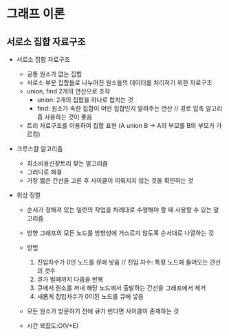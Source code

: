 # 그래프 이론
## 서로소 집합 자료구조
* 서로소 집합 자료구조
  * 공통 원소가 없는 집합
  * 서로소 부분 집합들로 나누어진 원소들의 데이터를 처리하기 위한 자료구조
  * union, find 2개의 연산으로 조작
    * union: 2개의 집합을 하나로 합치는 것
    * find: 원소가 속한 집합이 어떤 집합인지 알려주는 연산 // 경로 압축 알고리즘 사용하는 것이 좋음
  * 트리 자료구조를 이용하여 집합 표현 (A union B -> A의 부모를 B의 부모가 가르킴)

* 크루스칼 알고리즘
  * 최소비용신장트리 찾는 알고리즘
  * 그리디로 해결
  * 가장 짧은 간선을 고른 후 사이클이 이뤄지지 않는 것을 확인하는 것

* 위상 정렬
  * 순서가 정해져 있는 일련의 작업을 차례대로 수행해야 할 때 사용할 수 있는 알고리즘
  * 방향 그래프의 모든 노드를 방향성에 거스르지 않도록 순서대로 나열하는 것
  * 방법
    1. 진입차수가 0인 노드를 큐에 넣음 // 진입 차수: 특정 노드에 들어오는 간선의 갯수
    2. 큐가 빌때까지 다음을 반복
      3. 큐에서 원소를 꺼내 해당 노드에서 출발하는 간선을 그래프에서 제거
      4. 새롭게 집입차수가 0이된 노드를 큐에 넣음
   
   * 모든 원소가 방문하기 전에 큐가 빈다면 사이클이 존재하는 것
   * 시간 복잡도:O(V+E)
